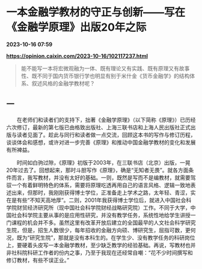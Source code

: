 # 一本金融学教材的守正与创新——写在《金融学原理》出版20年之际

**2023-10-16 07:59**

**https://opinion.caixin.com/2023-10-16/102117237.html**

> 能不能写一本将宏微观融为一体、既有理论又有实践、既有原理又有故事性、既不同于国内货币银行学也明显有别于米什金《货币金融学》的结构体系、叙述风格的金融学教材呢？

  

一
-

　　在老师们和读者们的支持下，拙著《金融学原理》（以下简称《原理》）已历经六次修订，最新的第七版已由格致出版社、上海三联书店和上海人民出版社正式出版与读者见面了。趁此与同行和读者做一点交流，回顾这本书的写作与修订历程，谈谈体会和感想，或许对进一步完善《原理》和推动中国金融学教材的变化和发展有所裨益。

　　时间如白驹过隙，《原理》初版于2003年，在三联书店（北京）出版，一晃20年过去了。回想起来，那时斗胆写作《原理》，确是“无知者无畏”。就各方面条件而言，我写教材，并没有太好的基础。一则，既然是写而不是编教材，就需要驾驭一个有着鲜明特色的体系，需要将原理吃透再用自己的语言风格、逻辑一致地表述出来，但那时，我刚刚获得博士学位，正准备走上学术之路，太年轻、青涩，实在是有些“不知天高地厚”。二则，2001年我获得博士学位后，就进入中国社会科学院财贸经济研究所（现中国社会科学院财经战略研究院）工作。不同于大学，中国社会科学院主要从事的是应用性研究，并没有教学任务，系统性地给学生讲授一门课程的机会并不多。虽然这里有改革开放后建立的全国最早的人文社会科学研究生院，但是，招生人数很少，每年招收的金融方向硕、博研究生，屈指可数，更何况，既为“研究生院”，那就是没有本科生的。在学生少、没有教学任务的科研岗位上，要硬着头皮写一本金融学教材，至少缺乏教学的经验基础。再说，写教材也并非社科院科研工作者的份内之事，乃至于我现在还经常自嘲：“花不少时间撰写和修订教材，有些不误正业。”